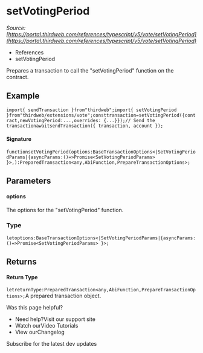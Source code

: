 # setVotingPeriod

*Source: [https://portal.thirdweb.com/references/typescript/v5/vote/setVotingPeriod](https://portal.thirdweb.com/references/typescript/v5/vote/setVotingPeriod)*

* References
* setVotingPeriod

Prepares a transaction to call the "setVotingPeriod" function on the contract.

## Example

`import{ sendTransaction }from"thirdweb";import{ setVotingPeriod }from"thirdweb/extensions/vote";consttransaction=setVotingPeriod({contract,newVotingPeriod:...,overrides: {...}});// Send the transactionawaitsendTransaction({ transaction, account });`
#### Signature

`functionsetVotingPeriod(options:BaseTransactionOptions<|SetVotingPeriodParams|{asyncParams:()=>Promise<SetVotingPeriodParams> }>,):PreparedTransaction<any,AbiFunction,PrepareTransactionOptions>;`
## Parameters

#### options

The options for the "setVotingPeriod" function.

### Type

`letoptions:BaseTransactionOptions<|SetVotingPeriodParams|{asyncParams:()=>Promise<SetVotingPeriodParams> }>;`
## Returns

#### Return Type

`letreturnType:PreparedTransaction<any,AbiFunction,PrepareTransactionOptions>;`A prepared transaction object.

Was this page helpful?

* Need help?Visit our support site
* Watch ourVideo Tutorials
* View ourChangelog

Subscribe for the latest dev updates

